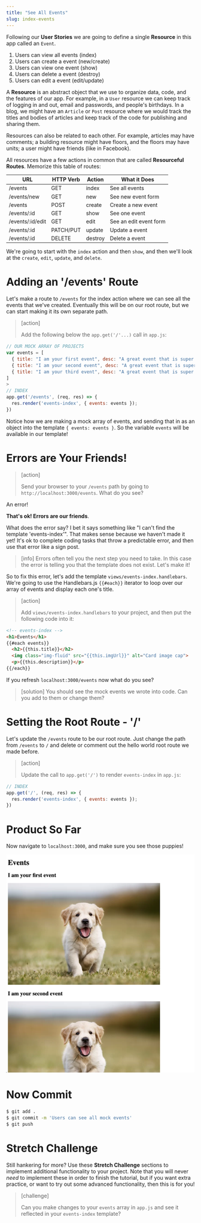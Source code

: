 ```yaml
---
title: "See All Events"
slug: index-events
---
```


Following our **User Stories** we are going to define a single **Resource** in this app called an `Event`.

1. Users can view all events (index)
1. Users can create a event (new/create)
1. Users can view one event (show)
1. Users can delete a event (destroy)
1. Users can edit a event (edit/update)

A **Resource** is an abstract object that we use to organize data, code, and the features of our app. For example, in a `User` resource we can keep track of logging in and out, email and passwords, and people's birthdays. In a blog, we might have an `Article` or `Post` resource where we would track the titles and bodies of articles and keep track of the code for publishing and sharing them.

Resources can also be related to each other. For example, articles may have comments; a building resource might have floors, and the floors may have units; a user might have friends (like in Facebook).

All resources have a few actions in common that are called **Resourceful Routes**. Memorize this table of routes:

| URL              | HTTP Verb | Action  | What it Does |
|------------------|-----------|---------|---------------|
| /events          | GET       | index   | See all events |
| /events/new      | GET       | new     | See new event form |
| /events          | POST      | create  | Create a new event |
| /events/:id      | GET       | show    | See one event |
| /events/:id/edit | GET       | edit    | See an edit event form |
| /events/:id      | PATCH/PUT | update  | Update a event |
| /events/:id      | DELETE    | destroy | Delete a event |

We're going to start with the `index` action and then `show`, and then we'll look at the `create`, `edit`, `update`, and `delete`.

# Adding an '/events' Route

Let's make a route to `/events` for the index action where we can see all the events that we've created. Eventually this will be on our root route, but we can start making it its own separate path.

> [action]
>
> Add the following below the `app.get('/'...)` call in `app.js`:
>
```js
// OUR MOCK ARRAY OF PROJECTS
var events = [
  { title: "I am your first event", desc: "A great event that is super fun to look at and good", imgUrl: "https://img.purch.com/w/660/aHR0cDovL3d3dy5saXZlc2NpZW5jZS5jb20vaW1hZ2VzL2kvMDAwLzA4OC85MTEvb3JpZ2luYWwvZ29sZGVuLXJldHJpZXZlci1wdXBweS5qcGVn" },
  { title: "I am your second event", desc: "A great event that is super fun to look at and good", imgUrl: "https://img.purch.com/w/660/aHR0cDovL3d3dy5saXZlc2NpZW5jZS5jb20vaW1hZ2VzL2kvMDAwLzA4OC85MTEvb3JpZ2luYWwvZ29sZGVuLXJldHJpZXZlci1wdXBweS5qcGVn" },
  { title: "I am your third event", desc: "A great event that is super fun to look at and good", imgUrl: "https://img.purch.com/w/660/aHR0cDovL3d3dy5saXZlc2NpZW5jZS5jb20vaW1hZ2VzL2kvMDAwLzA4OC85MTEvb3JpZ2luYWwvZ29sZGVuLXJldHJpZXZlci1wdXBweS5qcGVn" }
]
>
// INDEX
app.get('/events', (req, res) => {
  res.render('events-index', { events: events });
})
```

Notice how we are making a mock array of events, and sending that in as an object into the template `{ events: events }`. So the variable `events` will be available in our template!

# Errors are Your Friends!

> [action]
>
> Send your browser to your `/events` path by going to `http://localhost:3000/events`. What do you see?

An error!

**That's ok! Errors are our friends**.

What does the error say? I bet it says something like "I can't find the template 'events-index'". That makes sense because we haven't made it yet! It's ok to complete coding tasks that throw a predictable error, and then use that error like a sign post.

> [info]
> Errors often tell you the next step you need to take. In this case the error is telling you that the template does not exist. Let's make it!

So to fix this error, let's add the template `views/events-index.handlebars`. We're going to use the Handlebars.js `{{#each}}` iterator to loop over our array of events and display each one's title.

> [action]
>
> Add `views/events-index.handlebars` to your project, and then put the following code into it:
>
```html
<!-- events-index -->
<h1>Events</h1>
{{#each events}}
  <h2>{{this.title}}</h2>
  <img class="img-fluid" src="{{this.imgUrl}}" alt="Card image cap">
  <p>{{this.description}}</p>
{{/each}}
```

If you refresh `localhost:3000/events` now what do you see?

> [solution]
> You should see the mock events we wrote into code. Can you add to them or change them?

# Setting the Root Route - '/'

Let's update the `/events` route to be our root route. Just change the path from `/events` to `/` and delete or comment out the hello world root route we made before.

> [action]
>
> Update the call to `app.get('/')` to render `events-index` in `app.js`:
>
```js
// INDEX
app.get('/', (req, res) => {
  res.render('events-index', { events: events });
})
```

# Product So Far

Now navigate to `localhost:3000`, and make sure you see those puppies!

![puppies](assets/puppies.png)

# Now Commit

```bash
$ git add .
$ git commit -m 'Users can see all mock events'
$ git push
```

# Stretch Challenge

Still hankering for more? Use these **Stretch Challenge** sections to implement additional functionality to your project. Note that you will never _need_ to implement these in order to finish the tutorial, but if you want extra practice, or want to try out some advanced functionality, then this is for you!

> [challenge]
>
> Can you make changes to your `events` array in `app.js` and see it reflected in your `events-index` template?
